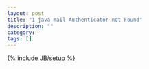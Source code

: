 ```yaml
---
layout: post
title: "1 java mail Authenticator not Found"
description: ""
category: 
tags: []
---
```

{% include JB/setup %}
